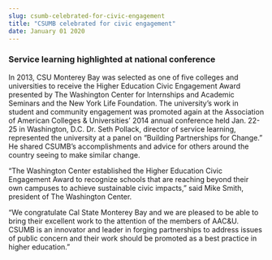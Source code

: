 ```yaml
---
slug: csumb-celebrated-for-civic-engagement
title: "CSUMB celebrated for civic engagement"
date: January 01 2020
---
```


  
<h3>Service learning highlighted at national conference</h3>
<p>
  In 2013, CSU Monterey Bay was selected as one of five colleges and
  universities to receive the Higher Education Civic Engagement Award presented
  by The Washington Center for Internships and Academic Seminars and the New
  York Life Foundation. The university’s work in student and community
  engagement was promoted again at the Association of American Colleges &amp;
  Universities’ 2014 annual conference held Jan. 22-25 in Washington, D.C. Dr.
  Seth Pollack, director of service learning, represented the university at a
  panel on “Building Partnerships for Change.” He shared CSUMB’s accomplishments
  and advice for others around the country seeing to make similar change.
</p>
<p>
  “The Washington Center established the Higher Education Civic Engagement Award
  to recognize schools that are reaching beyond their own campuses to achieve
  sustainable civic impacts,” said Mike Smith, president of The Washington
  Center.
</p>
<p>
  “We congratulate Cal State Monterey Bay and we are pleased to be able to bring
  their excellent work to the attention of the members of AAC&amp;U. CSUMB is an
  innovator and leader in forging partnerships to address issues of public
  concern and their work should be promoted as a best practice in higher
  education.”
</p>
 
